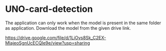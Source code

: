# UNO-card-detection
The application can only work when the model is present in the same folder as application. Download the model from the given drive link.

https://drive.google.com/file/d/1LiOvs8Sk_C2EX-MlajeoSgnUcECQIe9e/view?usp=sharing
